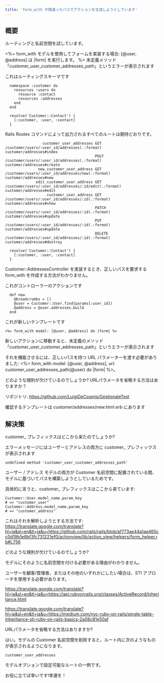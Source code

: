 ```yaml
---
title: 'form_with が間違ったパスでアクションを生成しようとしています'
---
```


## 概要
ルーティングと名前空間を試しています。

<%= form_with モデルを使用してフォームを実装する場合: [@user, @address] は |form| を実行します。 %>
未定義メソッド「customer_user_customer_addresses_path」というエラーが表示されます

これはルーティングスキーマです

```
  namespace :customer do
    resources :users do
      resource :contact
      resources :addresses
    end
  end

  resolve('Customer::Contact') {
    [:customer, :user, :contact]
  }

```
Rails Routes コマンドによって出力されるすべてのルートは期待どおりです。

```
                 customer_user_addresses GET    /customer/users/:user_id/addresses(.:format)                                                      customer/addresses#index
                                         POST   /customer/users/:user_id/addresses(.:format)                                                      customer/addresses#create
               new_customer_user_address GET    /customer/users/:user_id/addresses/new(.:format)                                                  customer/addresses#new
              edit_customer_user_address GET    /customer/users/:user_id/addresses/:id/edit(.:format)                                             customer/addresses#edit
                   customer_user_address GET    /customer/users/:user_id/addresses/:id(.:format)                                                  customer/addresses#show
                                         PATCH  /customer/users/:user_id/addresses/:id(.:format)                                                  customer/addresses#update
                                         PUT    /customer/users/:user_id/addresses/:id(.:format)                                                  customer/addresses#update
                                         DELETE /customer/users/:user_id/addresses/:id(.:format)                                                  customer/addresses#destroy

```
```
  resolve('Customer::Contact') {
    [:customer, :user, :contact]
  }

```
Customer::AddressesController を実装するとき、正しいパスを要求する form_with を作成する方法がわかりません。

これがコントローラーのアクションです

```
  def new
    @breadcrumbs = []
    @user = Customer::User.find(params[:user_id])
    @address = @user.addresses.build
  end

```
これが新しいテンプレートです

```
<%= form_with model: [@user, @address] do |form| %>

```
新しいアクションに移動すると、未定義のメソッド「customer_user_customer_addresses_path」というエラーが表示されます

それを機能させるには、正しいパスを持つ URL パラメーターを渡す必要がありました: <%= form_with model: [@user, @address], url: customer_user_addresses_path(@user) do |form| %>。

どのような規則が欠けているのでしょうか? URLパラメータを省略する方法はありますか？

リポジトリ: https://github.com/LuigiDeCosmis/GestionaleTest

確認するテンプレートは customer/addresses/new.html.erb にあります

## 解決策
customer_ プレフィックスはどこから来たのでしょうか?

エラーメッセージにはユーザーとアドレスの両方に customer_ プレフィックスが表示されます

```
undefined method 'customer_user_customer_addresses_path'

```
ユーザー / アドレス モデルの両方が Customer 名前空間に配置されている間、モデルに基づいてパスを構築しようとしているためです。

具体的に言うと、customer_ プレフィックスはここから来ています:

```
Customer::User.model_name.param_key
# => "customer_user"
Customer::Address.model_name.param_key
# => "customer_address"

```
これはそれを解析しようとする方法です:
https://translate.google.com/translate?hl=ja&sl=en&tl=ja&u=https://github.com/rails/rails/blob/af773ae44a1ae465cc0d19b1e8bf3fc731221ef0/actionview/lib/action_view/helpers/form_helper.rb#L756

どのような規則が欠けているのでしょうか?

モデルにそのように名前空間を付ける必要がある理由がわかりません。

ユーザーを顧客/管理者、またはその他のいずれかにしたい場合は、STI アプローチを使用する必要があります。

https://translate.google.com/translate?hl=ja&sl=en&tl=ja&u=https://api.rubyonrails.org/classes/ActiveRecord/Inheritance.html

https://translate.google.com/translate?hl=ja&sl=en&tl=ja&u=https://medium.com/nyc-ruby-on-rails/single-table-inheritance-sti-ruby-on-rails-basics-2a08c81e50af

URLパラメータを省略する方法はありますか?

はい。モデルの Customer 名前空間を削除すると、ルート内に次のようなものが表示されるようになります。

```
customer_user_addresses

```
モデルオプションで設定可能なルートの一例です。

お役に立てば幸いです!幸運を！

